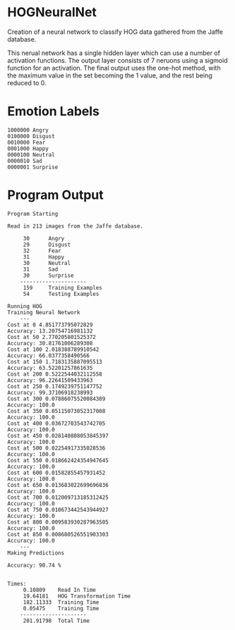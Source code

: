 # HOGNeuralNet
Creation of a neural network to classify HOG data gathered from the Jaffe database.

This nerual network has a single hidden layer which can use a number of activation functions. The output layer consists of 7 neruons using a sigmoid function for an activation. The final output uses the one-hot method, with the maximum value in the set becoming the 1 value, and the rest being reduced to 0. 

# Emotion Labels 
```
1000000 Angry
0100000 Disgust
0010000 Fear
0001000 Happy
0000100 Neutral
0000010 Sad
0000001 Surprise
```

# Program Output
```
Program Starting

Read in 213 images from the Jaffe database.

	 30 	 Angry
	 29 	 Disgust
	 32 	 Fear
	 31 	 Happy
	 30 	 Neutral
	 31 	 Sad
	 30 	 Surprise
	---------------------
	 159 	 Training Examples
	 54 	 Testing Examples

Running HOG
Training Neural Network
	---
Cost at 0 4.851773795072829
Accuracy: 13.20754716981132
Cost at 50 2.770205801525372
Accuracy: 30.81761006289308
Cost at 100 2.018388789910542
Accuracy: 66.0377358490566
Cost at 150 1.7183135887095513
Accuracy: 63.52201257861635
Cost at 200 0.5222544032112558
Accuracy: 96.22641509433963
Cost at 250 0.1749239751147752
Accuracy: 99.37106918238993
Cost at 300 0.07886075520084389
Accuracy: 100.0
Cost at 350 0.05115073052317008
Accuracy: 100.0
Cost at 400 0.03672703543742705
Accuracy: 100.0
Cost at 450 0.028140808053845397
Accuracy: 100.0
Cost at 500 0.02254917335028536
Accuracy: 100.0
Cost at 550 0.018662424354947645
Accuracy: 100.0
Cost at 600 0.01582855457931452
Accuracy: 100.0
Cost at 650 0.013683022699696836
Accuracy: 100.0
Cost at 700 0.012009713185312425
Accuracy: 100.0
Cost at 750 0.010673442543944927
Accuracy: 100.0
Cost at 800 0.009583930287963505
Accuracy: 100.0
Cost at 850 0.008680526551903303
Accuracy: 100.0
	---
Making Predictions

Accuracy: 90.74 %


Times:
	 0.10809 	Read In Time
	 19.64181 	HOG Transformation Time
	 182.11333 	Training Time
	 0.05475 	Training Time
	---------------------
	 201.91798 	Total Time
```
